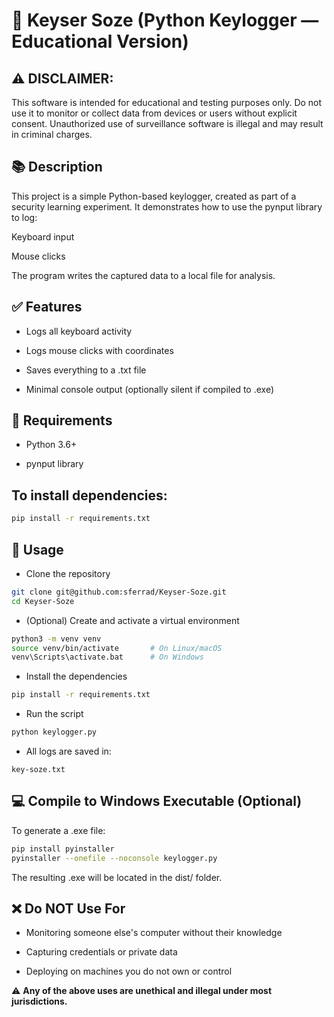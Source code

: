 # 🧪 Keyser Soze (Python Keylogger — Educational Version)

   ## ⚠️ DISCLAIMER:
  This software is intended for educational and testing purposes only.
   Do not use it to monitor or collect data from devices or users without explicit consent.
  Unauthorized use of surveillance software is illegal and may result in criminal charges.


## 📚 Description

This project is a simple Python-based keylogger, created as part of a security learning experiment.
It demonstrates how to use the pynput library to log:

  Keyboard input

  Mouse clicks <br>

The program writes the captured data to a local file for analysis.<br>
## ✅ Features

  - Logs all keyboard activity

  - Logs mouse clicks with coordinates

  - Saves everything to a .txt file

  - Minimal console output (optionally silent if compiled to .exe)

## 🧰 Requirements

   - Python 3.6+

   - pynput library

## To install dependencies:
```bash
pip install -r requirements.txt
```

## 🚀 Usage

  - Clone the repository
```bash
git clone git@github.com:sferrad/Keyser-Soze.git
cd Keyser-Soze
```
- (Optional) Create and activate a virtual environment
```bash
python3 -m venv venv
source venv/bin/activate       # On Linux/macOS
venv\Scripts\activate.bat      # On Windows
```
- Install the dependencies
```bash
pip install -r requirements.txt
```
- Run the script
```bash
python keylogger.py
```
- All logs are saved in:
```
key-soze.txt
```
## 💻 Compile to Windows Executable (Optional)

To generate a .exe file:
```bash
pip install pyinstaller
pyinstaller --onefile --noconsole keylogger.py
```
The resulting .exe will be located in the dist/ folder.<br>
## ❌ Do NOT Use For

  - Monitoring someone else's computer without their knowledge

 - Capturing credentials or private data

- Deploying on machines you do not own or control



⚠️ **Any of the above uses are unethical and illegal under most jurisdictions.**
